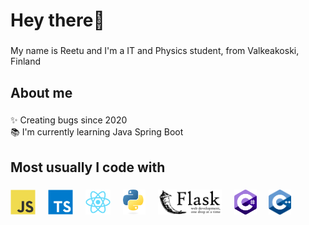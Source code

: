 <h1 align="left">Hey there👋</h1>

###

<p align="left">My name is Reetu and I'm a IT and Physics student, from Valkeakoski, Finland</p>

###

<h2 align="left">About me</h2>

###

<p align="left">✨ Creating bugs since 2020<br>📚 I'm currently learning Java Spring Boot</p>

###

<h2 align="left">Most usually I code with</h2>

###

<div align="left">
  <img src="./images/js.svg" height="40" alt="javascript logo"  />
  <img width="12" />
  <img src="./images/ts.svg" height="40" alt="typescript logo"  />
  <img width="12" />
  <img src="./images/react.svg" height="40" alt="react logo"  />
  <img width="12" />
  <img src="./images/python.svg" height="40" alt="python logo"  />
  <img width="12" />
  <img src="./images/flask.svg" height="40" alt="flask logo"  />
  <img width="12" />
  <img src="./images/c-sharp.svg" height="40" alt="c# logo"  />
  <img width="12" />
  <img src="./images/c-plus-plus.svg" height="40" alt="c++ logo"  />
  <img width="12" />

</div>

###
